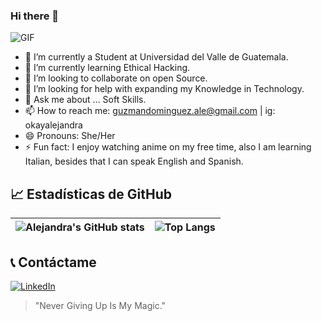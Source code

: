### Hi there 👋

![GIF](https://media.giphy.com/media/gi84IkFRzwube/giphy.gif)

- 🔭 I’m currently a Student at Universidad del Valle de Guatemala.
- 🌱 I’m currently learning Ethical Hacking.
- 👯 I’m looking to collaborate on open Source.
- 🤔 I’m looking for help with expanding my Knowledge in Technology.
- 💬 Ask me about ... Soft Skills.
- 📫 How to reach me: guzmandominguez.ale@gmail.com | ig: okayalejandra 
- 😄 Pronouns: She/Her
- ⚡ Fun fact: I enjoy watching anime on my free time, also I am learning Italian, besides that I can speak English and Spanish.

## 📈 Estadísticas de GitHub

| ![Alejandra's GitHub stats](https://github-readme-stats.vercel.app/api?username=guzmanalejandra&show_icons=true&count_private=true) | ![Top Langs](https://github-readme-stats.vercel.app/api/top-langs/?username=guzmanalejandralayout=compact) |
|---------------------------------------------------------------------------------------------------------------------|-----------------------------------------------------------------------------------------------------|

## 📞 Contáctame

[![LinkedIn](https://img.shields.io/badge/LinkedIn-0077B5?style=for-the-badge&logo=linkedin&logoColor=white)](https://www.linkedin.com/in/lucia-alejandra-guzman-dominguez-a9a359257)

> "Never Giving Up Is My Magic."
